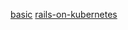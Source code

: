 [basic](https://kubernetes.io/vi/docs/tutorials/kubernetes-basics/_print/)
[rails-on-kubernetes](https://www.honeybadger.io/blog/rails-on-kubernetes/)
